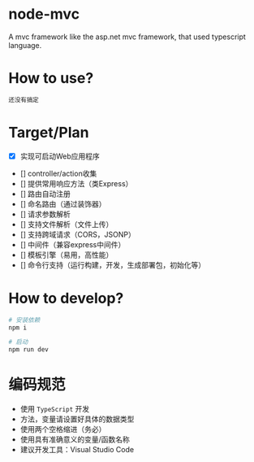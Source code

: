 # node-mvc
A mvc framework like the asp.net mvc framework, that used typescript language.

# How to use?

```bash
还没有搞定
```

# Target/Plan

* [x] 实现可启动Web应用程序
* [] controller/action收集
* [] 提供常用响应方法（类Express）
* [] 路由自动注册
* [] 命名路由（通过装饰器）
* [] 请求参数解析
* [] 支持文件解析（文件上传）
* [] 支持跨域请求（CORS，JSONP）
* [] 中间件（兼容express中间件）
* [] 模板引擎（易用，高性能）
* [] 命令行支持（运行构建，开发，生成部署包，初始化等）

# How to develop?

```bash
# 安装依赖
npm i 

# 启动
npm run dev
```
# 编码规范

- 使用 ``TypeScript`` 开发
- 方法，变量请设置好具体的数据类型
- 使用两个空格缩进（务必）
- 使用具有准确意义的变量/函数名称
- 建议开发工具：Visual Studio Code
